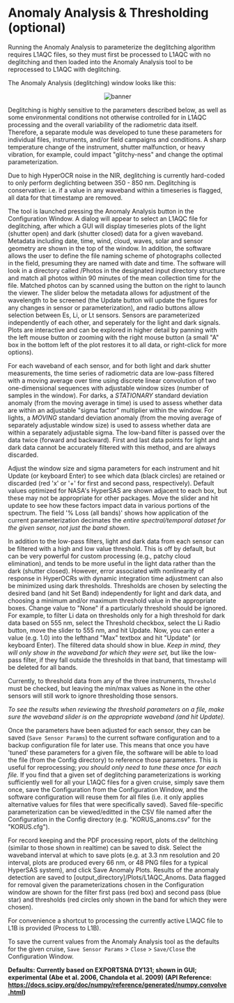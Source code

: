 # Anomaly Analysis & Thresholding (optional)

Running the Anomaly Analysis to parameterize the deglitching algorithm requires L1AQC files, so they must first be 
processed to L1AQC with no deglitching and then loaded into the Anomaly Analysis tool to be reprocessed to L1AQC with 
deglitching.

The Anomaly Analysis (deglitching) window looks like this:

<center><img src="Data/Img/Deglitching_window.png" alt="banner"></center>

Deglitching is highly sensitive to the parameters described below, as well as some environmental conditions not 
otherwise controlled for in L1AQC processing and the overall variability of the radiometric data itself. Therefore, a 
separate module was developed to tune these parameters for individual files, instruments, and/or field campaigns and 
conditions. A sharp temperature change of the instrument, shutter malfunction, or heavy vibration, for example, could
 impact "glitchy-ness" and change the optimal parameterization.

Due to high HyperOCR noise in the NIR, deglitching is currently hard-coded to only perform deglichting between 
350 - 850 nm. Deglitching is conservative: i.e. if a value in any waveband within a timeseries is flagged, all data for 
that timestamp are removed.

The tool is launched pressing the Anomaly Analysis button in the Configuration Window. A dialog will appear to select an 
L1AQC file for deglitching, after which a GUI will display timeseries plots of the light (shutter open) and dark 
(shutter closed) data for a given waveband. Metadata including date, time, wind, cloud, waves, solar and sensor geometry
 are shown in the top of the window. In addition, the software allows the user to define the file naming scheme of 
 photographs collected in the field, presuming they are named with date and time. The software will look in a directory 
 called /Photos in the designated input directory structure and match all photos within 90 minutes of the mean 
 collection time for the file. Matched photos can by scanned using the button on the right to launch the viewer. The
 slider below the metadata allows for adjustment of the wavelength to be screened (the Update button will update the 
 figures for any changes in sensor or parameterization), and radio buttons allow selection between Es, Li, or Lt sensors.
 Sensors are parameterized independently of each other, and seperately for the light and dark signals. Plots are 
 interactive and can be explored in higher detail by panning with the left mouse button or zooming with the right mouse
 button (a small "A" box in the bottom left of the plot restores it to all data, or right-click for more options).

For each waveband of each sensor, and for both light and dark shutter measurements, the time series of radiometric data 
are low-pass filtered with a moving average over time using discrete linear convolution of two one-dimensional sequences
with adjustable window sizes (number of samples in the window). For darks, a *STATIONARY* standard deviation anomaly
(from the moving average in time) is used to assess whether data are within an adjustable "sigma factor" multiplier
within the window. For lights, a *MOVING* standard deviation anomaly (from the moving average of separately adjustable 
window size) is used to assess whether data are within a separately adjustable sigma. The low-band filter is passed over
 the data twice (forward and backward). First and last data points for light and dark data cannot be accurately 
 filtered with this method, and are always discarded.

Adjust the window size and sigma parameters for each instrument and hit Update (or keyboard Enter) to see which data 
(black circles) are retained or discarded (red 'x' or '+' for first and second pass, respectively). Default values 
optimized for NASA's HyperSAS are shown adjacent to each box, but these may not be appropriate for other packages. Move
the slider and hit update to see how these factors impact data in various portions of the spectrum. The field '% Loss 
(all bands)' shows how application of the current parameterization decimates the *entire spectral/temporal dataset for 
the given sensor, not just the band shown*.

In addition to the low-pass filters, light and dark data from each sensor can be filtered with a high and low value 
threshold. This is off by default, but can be very powerful for custom processing (e.g., patchy cloud elimination), and 
tends to be more useful in the light data rather than the dark (shutter closed). However, error associated with 
nonlinearity of response in HyperOCRs with dynamic integration time adjustment can also be minimized using dark 
thresholds. Thresholds are chosen by selecting the desired band (and hit Set Band) independently for light and dark data,
and choosing a minimum and/or maximum threshold value in the appropriate boxes. Change value to "None" if a 
particularly threshold should be ignored. For example, to filter Li data on thresholds only for a high threshold for 
dark data based on 555 nm, select the Threshold checkbox, select the Li Radio button, move the slider to 555 nm, and 
hit Update. Now, you can enter a value (e.g. 1.0) into the lefthand "Max" textbox and hit "Update" (or keyboard Enter).
The filtered data should show in blue. *Keep in mind, they will only show in the waveband for which they were set,* 
but like the low-pass filter, if they fall outside the thresholds in that band, that timestamp will be deleted for all
bands.

Currently, to threshold data from any of the three instruments, ```Threshold``` must be checked, but leaving the min/max 
values as None in the other sensors will still work to ignore thresholding those sensors.

*To see the results when reviewing the threshold parameters on a file, make sure the waveband slider is on the 
appropriate waveband (and hit Update).*

Once the parameters have been adjusted for each sensor, they can be saved (```Save Sensor Params```) to the current 
software configuration and to a backup configuration file for later use. This means that once you have 'tuned' these 
parameters for a given file, the software will be able to load the file (from the Config directory) to reference those 
parameters. This is useful for reprocessing; *you should only need to tune these once for each file.* If you find that a
given set of deglitching parameterizations is working sufficiently well for all your L1AQC files for a given cruise, 
simply save them once, save the Configuration from the Configuration Window, and the software configuration will reuse 
them for all files (i.e. it only applies alternative values for files that were specifically saved). Saved file-specific
 parameterization can be viewed/editted in the CSV file named after the Configuration in the Config directory 
 (e.g. "KORUS_anoms.csv" for the "KORUS.cfg").

For record keeping and the PDF processing report, plots of the delitching (similar to those shown in realtime) can be 
saved to disk. Select the waveband interval at which to save plots (e.g. at 3.3 nm resolution and 20 interval, plots are
 produced every 66 nm, or 48 PNG files for a typical HyperSAS system), and click Save Anomaly Plots. Results of the 
 anomaly detection are saved to [output_directory]/Plots/L1AQC_Anoms. Data flagged for removal given the 
 parameterizations chosen in the Configuration window are shown for the filter first pass (red box) and second pass 
 (blue star) and thresholds (red circles only shown in the band for which they were chosen).

For convenience a shortcut to processing the currently active L1AQC file to L1B is provided (Process to L1B).

To save the current values from the Anomaly Analysis tool as the defaults for the given cruise, 
```Save Sensor Params``` > ```Close``` > ```Save/Close``` the Configuration Window.


**Defaults: Currently based on EXPORTSNA DY131; shown in GUI; experimental**
**(Abe et al. 2006, Chandola et al. 2009)**
**(API Reference: https://docs.scipy.org/doc/numpy/reference/generated/numpy.convolve.html)**

<!--- * A problem with instrument linear response sensitivity to integration time was recently discoveres and is under investigation.
# * ATTENTION: Do your SeaBird HyperOCR dark-shutter data often look like a stepped response, like this?
# <center><img src="Data/DarkStepResponse.png" alt="LT Dark"></center>
# If so, please contact me to learn more about this issue if you are willing/able to share your data.
-->